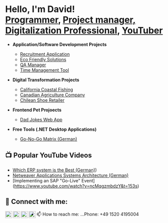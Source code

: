 <h1>Hello, I'm David! <br/><a href="https://agile.profi">Programmer</a>, <a href="https://www.linkedin.com/in/davidjhovsepian/">Project manager, Digitalization Professional</a>, <a href="https://www.youtube.com/channel/UCCcJqfdg_vQNCKjI6l8XpSA">YouTuber</a></h1>


- <b>Application/Software Development Projects</b>
  - [Recruitment Application](https://github.com/davidjhovsepian/B2B-E2Econnect#readme)
  - [Eco Friendly Solutions](https://github.com/davidjhovsepian/Eco-Friendly-App#readme)
  - [QA Manager](https://github.com/davidjhovsepian/QA-Manager-Scrum-Agile#readme)
  - [Time Management Tool](https://github.com/davidjhovsepian/Time-Management#readme)

- <b>Digital Transformation Projects</b>
  - [California Coastal Fishing](https://github.com/davidjhovsepian/Canadian-Fishing-Company/tree/main)
  - [Canadian Agriculture Company](https://github.com/davidjhovsepian/Recruitement-Application/blob/main/README.md)
  - [Chilean Shoe Retailer](https://github.com/davidjhovsepian/Recruitement-Application/blob/main/README.md)

  
- <b>Frontend Pet Projoects</b>
  - [Dad Jokes Web App](https://github.com/davidjhovsepian/dad-jokes-generator)
  
- <b>Free Tools (.NET Desktop Applications)</b>
  - [Go-No-Go Matrix (German) ](https://agileprofi.de/go-no-go-checkliste-vorlage-eine-entscheidende-hilfe-fuer-erfolgreiche-projekte/)
  


<h2>📺 Popular YouTube Videos</h2>

- [Which ERP system is the Best (German)](https://www.youtube.com/watch?v=lTACicxlysc))
- [Netweaver Applications Systems Architecture (German)](https://youtu.be/u-vE4cdtcy0)
- [Implementing an SAP "Go-Live" Event] (https://www.youtube.com/watch?v=ncMqgzmbdzY&t=153s)


<h2> 🤳 Connect with me:</h2>

[<img align="left" alt="DavidHovsepian | YouTube" width="22px" src="https://cdn.jsdelivr.net/npm/simple-icons@v3/icons/youtube.svg" />][youtube]
[<img align="left" alt="DavidHovsepian | Twitter" width="22px" src="https://cdn.jsdelivr.net/npm/simple-icons@v3/icons/twitter.svg" />][twitter]
[<img align="left" alt="DavidHovsepian | Xing" width="22px" src="https://cdn.jsdelivr.net/npm/simple-icons@3.13.0/icons/xing.svg" />][xing]
[<img align="left" alt="DavidHovsepian | Instagram" width="22px" src="https://cdn.jsdelivr.net/npm/simple-icons@v3/icons/instagram.svg" />][instagram]

- 📫 How to reach me: ...Phone: +49 1520 4195004

[twitter]: https://twitter.com/
[youtube]: https://www.youtube.com/channel/UCCcJqfdg_vQNCKjI6l8XpSA
[instagram]: https://www.instagram.com/davidhovsepian/
[xing]: https://www.xing.com/profile/david_hovsepian/cv

<!--
**joshmadakor1/joshmadakor1** is a ✨ _special_ ✨ repository because its `README.md` (this file) appears on your GitHub profile.

Here are some ideas to get you started:

- 🔭 I’m currently working on ...
- 🌱 I’m currently learning ...
- 👯 I’m looking to collaborate on ... 
- 🤔 I’m looking for help with ...
- 💬 Ask me about ...
- 📫 How to reach me: ...Handy: +49 1520 4195004
- 😄 Pronouns: ...
- ⚡ Fun fact: ...
-->
